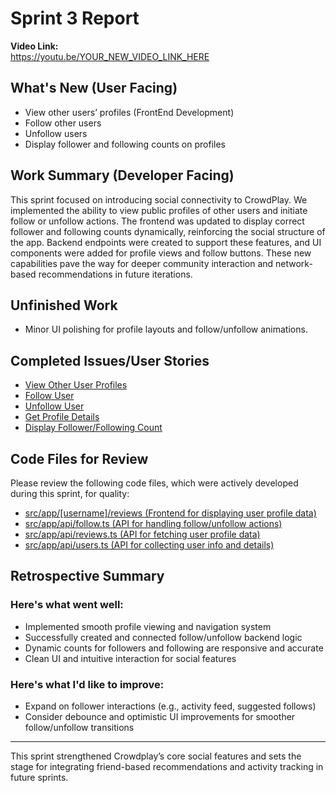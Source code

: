# Sprint 3 Report

**Video Link:**  
https://youtu.be/YOUR_NEW_VIDEO_LINK_HERE

## What's New (User Facing)

- View other users’ profiles (FrontEnd Development)
- Follow other users
- Unfollow users
- Display follower and following counts on profiles

## Work Summary (Developer Facing)

This sprint focused on introducing social connectivity to CrowdPlay. We implemented the ability to view public profiles of other users and initiate follow or unfollow actions. The frontend was updated to display correct follower and following counts dynamically, reinforcing the social structure of the app. Backend endpoints were created to support these features, and UI components were added for profile views and follow buttons. These new capabilities pave the way for deeper community interaction and network-based recommendations in future iterations.

## Unfinished Work

- Minor UI polishing for profile layouts and follow/unfollow animations.

## Completed Issues/User Stories

- [View Other User Profiles](https://github.com/luwke1/crowdplay-social/issues/19)
- [Follow User](https://github.com/luwke1/crowdplay-social/issues/20)
- [Unfollow User](https://github.com/luwke1/crowdplay-social/issues/21)
- [Get Profile Details](https://github.com/luwke1/crowdplay-social/issues/22)
- [Display Follower/Following Count](https://github.com/luwke1/crowdplay-social/issues/24)

## Code Files for Review

Please review the following code files, which were actively developed during this sprint, for quality:

- [src/app/[username]/reviews (Frontend for displaying user profile data)](https://github.com/luwke1/crowdplay-social/blob/main/src/app/%5Busername%5D/reviews/page.tsx)
- [src/app/api/follow.ts (API for handling follow/unfollow actions)](https://github.com/luwke1/crowdplay-social/blob/main/src/app/api/follow.ts)
- [src/app/api/reviews.ts (API for fetching user profile data)](https://github.com/luwke1/crowdplay-social/blob/main/src/app/api/reviews.ts)
- [src/app/api/users.ts (API for collecting user info and details)](https://github.com/luwke1/crowdplay-social/blob/main/src/app/api/auth.ts)

## Retrospective Summary

### **Here's what went well:**

- Implemented smooth profile viewing and navigation system
- Successfully created and connected follow/unfollow backend logic
- Dynamic counts for followers and following are responsive and accurate
- Clean UI and intuitive interaction for social features

### **Here's what I'd like to improve:**

- Expand on follower interactions (e.g., activity feed, suggested follows)
- Consider debounce and optimistic UI improvements for smoother follow/unfollow transitions

---

This sprint strengthened Crowdplay’s core social features and sets the stage for integrating friend-based recommendations and activity tracking in future sprints.

